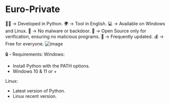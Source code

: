 # Euro-Private
👨‍💻 -> Developed in Python.
🌍 -> Tool in English.
💻 -> Available on Windows and Linux.
🔎 -> No malware or backdoor.
📂 -> Open Source only for verification, ensuring no malicious programs.
🔄 -> Frequently updated.
💰 -> Free for everyone.
![image](https://github.com/user-attachments/assets/e83c62bd-9883-46c1-878f-086ea66b9b84)

🔒・Requirements:
Windows:
- Install Python with the PATH options.
- Windows 10 & 11 or +

Linux:
- Latest version of Python.
- Linux recent version.
